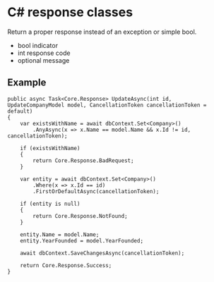 ﻿# C# response classes

Return a proper response instead of an exception or simple bool.

- bool indicator
- int response code
- optional message

## Example

```
public async Task<Core.Response> UpdateAsync(int id, UpdateCompanyModel model, CancellationToken cancellationToken = default)
{
    var existsWithName = await dbContext.Set<Company>()
        .AnyAsync(x => x.Name == model.Name && x.Id != id, cancellationToken);

    if (existsWithName)
    {
        return Core.Response.BadRequest;
    }
    
    var entity = await dbContext.Set<Company>()
        .Where(x => x.Id == id)
        .FirstOrDefaultAsync(cancellationToken);
    
    if (entity is null)
    {
        return Core.Response.NotFound;
    }
    
    entity.Name = model.Name;
    entity.YearFounded = model.YearFounded;
    
    await dbContext.SaveChangesAsync(cancellationToken);
    
    return Core.Response.Success;
}
```